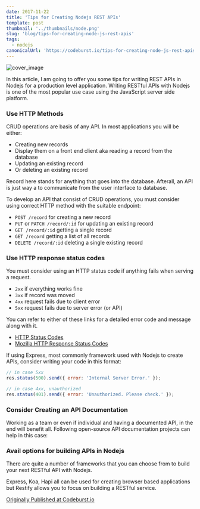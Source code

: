 ```yaml
---
date: 2017-11-22
title: 'Tips for Creating Nodejs REST APIs'
template: post
thumbnail: '../thumbnails/node.png'
slug: 'blog/tips-for-creating-node-js-rest-apis'
tags:
  - nodejs
canonicalUrl: 'https://codeburst.io/tips-for-creating-node-js-rest-apis-dfa0b2adb39c'
---
```


![cover_image](https://miro.medium.com/max/4000/1*aeWo6e6FC8InJwBl3TmpDw.jpeg)

In this article, I am going to offer you some tips for writing REST APIs in Nodejs for a production level application. Writing RESTful APIs with Nodejs is one of the most popular use case using the JavaScript server side platform.

### Use HTTP Methods

CRUD operations are basis of any API. In most applications you will be either:

- Creating new records
- Display them on a front end client aka reading a record from the database
- Updating an existing record
- Or deleting an existing record

Record here stands for anything that goes into the database. Afterall, an API is just way a to communicate from the user interface to database.

To develop an API that consist of CRUD operations, you must consider using correct HTTP method with the suitable endpoint:

- `POST /record` for creating a new record
- `PUT` or `PATCH /record/:id` for updating an existing record
- `GET /record/:id` getting a single record
- `GET /record` getting a list of all records
- `DELETE /record/:id` deleting a single existing record

### Use HTTP response status codes

You must consider using an HTTP status code if anything fails when serving a request.

- `2xx` if everything works fine
- `3xx` if record was moved
- `4xx` request fails due to client error
- `5xx` request fails due to server error (or API)

You can refer to either of these links for a detailed error code and message along with it.

- [HTTP Status Codes](http://www.restapitutorial.com/httpstatuscodes.html)
- [Mozilla HTTP Response Status Codes](https://developer.mozilla.org/en-US/docs/Web/HTTP/Status)

If using Express, most commonly framework used with Nodejs to create APIs, consider writing your code in this format:

```js
// in case 5xx
res.status(500).send({ error: 'Internal Server Error.' });

// in case 4xx, unauthorized
res.status(401).send({ error: 'Unauthorized. Please check.' });
```

### Consider Creating an API Documentation

Working as a team or even if individual and having a documented API, in the end will benefit all. Following open-source API documentation projects can help in this case:

### Avail options for building APIs in Nodejs

There are quite a number of frameworks that you can choose from to build your next RESTful API with Nodejs.

Express, Koa, Hapi all can be used for creating browser based applications but Restify allows you to focus on building a RESTful service.

[Originally Published at Codeburst.io](https://codeburst.io/tips-for-creating-node-js-rest-apis-dfa0b2adb39c)
